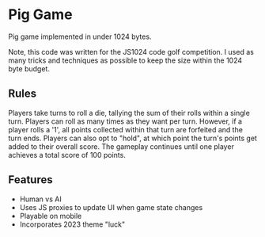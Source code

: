 # Pig Game

Pig game implemented in under 1024 bytes.

Note, this code was written for the JS1024 code golf competition. I used as many tricks and techniques as possible to keep the size within the 1024 byte budget.

## Rules

Players take turns to roll a die, tallying the sum of their rolls within a single turn. Players can roll as many times as they want per turn. However, if a player rolls a '1', all points collected within that turn are forfeited and the turn ends. Players can also opt to "hold", at which point the turn's points get added to their overall score. The gameplay continues until one player achieves a total score of 100 points.

## Features

- Human vs AI
- Uses JS proxies to update UI when game state changes
- Playable on mobile
- Incorporates 2023 theme "luck"
